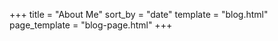 +++
title = "About Me"
sort_by = "date"
template = "blog.html"
page_template = "blog-page.html"
+++
